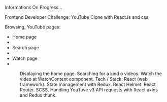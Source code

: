 Informations
On Progress...

Frontend Developer Challenge: YouTube Clone with ReactJs and css

Browsing, YouTube pages:
<ul>
<li>Home page<li/>
<li>Search page<li/>
<li>Watch page<li/>
<ul/>

Displaying the home page.
Searching for a kind o videos.
Watch the video at WatchContent component.
Tech / Stack:
React (web framework).
State management with Redux.
React Helmet.
React Router.
SCSS.
Handling YouTuve v3 API requests with React axios and Redux thunk.
